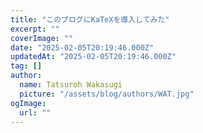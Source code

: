 ```yaml
---
title: "このブログにKaTeXを導入してみた"
excerpt: ""
coverImage: ""
date: "2025-02-05T20:19:46.000Z"
updatedAt: "2025-02-05T20:19:46.000Z"
tag: []
author:
  name: Tatsuroh Wakasugi
  picture: "/assets/blog/authors/WAT.jpg"
ogImage:
  url: ""
---
```

